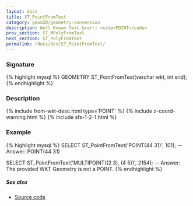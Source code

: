 ```yaml
---
layout: docs
title: ST_PointFromText
category: geom2D/geometry-conversion
description: Well Known Text &rarr; <code>POINT</code>
prev_section: ST_MPolyFromText
next_section: ST_PolyFromText
permalink: /docs/dev/ST_PointFromText/
---
```


### Signature

{% highlight mysql %}
GEOMETRY ST_PointFromText(varchar wkt, int srid);
{% endhighlight %}

### Description

{% include from-wkt-desc.html type='POINT' %}
{% include z-coord-warning.html %}
{% include sfs-1-2-1.html %}

### Example

{% highlight mysql %}
SELECT ST_PointFromText('POINT(44 31)', 101);
-- Answer: POINT(44 31)

SELECT ST_PointFromText('MULTIPOINT((2 3), (4 5))', 2154);
-- Answer: The provided WKT Geometry is not a POINT.
{% endhighlight %}

##### See also

* <a href="https://github.com/irstv/H2GIS/blob/master/h2spatial/src/main/java/org/h2gis/h2spatial/internal/function/spatial/convert/ST_PointFromText.java" target="_blank">Source code</a>
